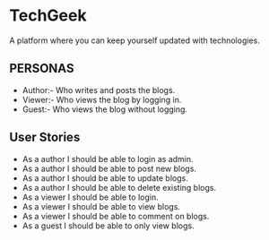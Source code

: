 # TechGeek

A platform where you can keep yourself updated with technologies.

## PERSONAS
- Author:- Who writes and posts the blogs.
- Viewer:- Who views the blog by logging in.
- Guest:- Who views the blog without logging.

## User Stories
- As a author I should be able to login as admin.
- As a author I should be able to post new blogs.
- As a author I should be able to update blogs.
- As a author I should be able to delete existing blogs.
- As a viewer I should be able to login.
- As a viewer I should be able to view blogs.
- As a viewer I should be able to comment on blogs.
- As a guest I should be able to only view blogs.